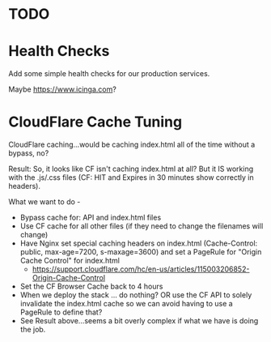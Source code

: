 # TODO

# Health Checks

Add some simple health checks for our production services.

Maybe https://www.icinga.com?

# CloudFlare Cache Tuning

CloudFlare caching...would be caching index.html all of the time without a bypass, no?

Result: So, it looks like CF isn't caching index.html at all? But it IS working with the .js/.css files (CF: HIT and Expires in 30 minutes show correctly in headers).

What we want to do -

-   Bypass cache for: API and index.html files
-   Use CF cache for all other files (if they need to change the filenames will change)
-   Have Nginx set special caching headers on index.html (Cache-Control: public, max-age=7200, s-maxage=3600) and set a PageRule for "Origin Cache Control" for index.html
    -   https://support.cloudflare.com/hc/en-us/articles/115003206852-Origin-Cache-Control
-   Set the CF Browser Cache back to 4 hours
-   When we deploy the stack ... do nothing? OR use the CF API to solely invalidate the index.html cache so we can avoid having to use a PageRule to define that?
-   See Result above...seems a bit overly complex if what we have is doing the job.
